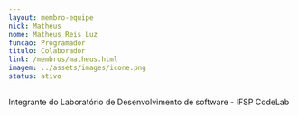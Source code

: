 ```yaml
---
layout: membro-equipe
nick: Matheus
nome: Matheus Reis Luz
funcao: Programador
titulo: Colaborador
link: /membros/matheus.html
imagem: ../assets/images/icone.png
status: ativo
---
```

Integrante do Laboratório de Desenvolvimento de software - IFSP CodeLab